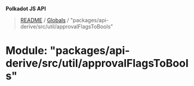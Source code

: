 **Polkadot JS API**

> [README](../README.md) / [Globals](../globals.md) / "packages/api-derive/src/util/approvalFlagsToBools"

# Module: "packages/api-derive/src/util/approvalFlagsToBools"
